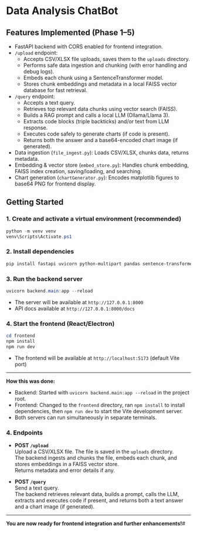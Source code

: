 # Data Analysis ChatBot

## Features Implemented (Phase 1–5)

- FastAPI backend with CORS enabled for frontend integration.
- `/upload` endpoint:  
  - Accepts CSV/XLSX file uploads, saves them to the `uploads` directory.
  - Performs safe data ingestion and chunking (with error handling and debug logs).
  - Embeds each chunk using a SentenceTransformer model.
  - Stores chunk embeddings and metadata in a local FAISS vector database for fast retrieval.
- `/query` endpoint:  
  - Accepts a text query.
  - Retrieves top relevant data chunks using vector search (FAISS).
  - Builds a RAG prompt and calls a local LLM (Ollama/Llama 3).
  - Extracts code blocks (triple backticks) and/or text from LLM response.
  - Executes code safely to generate charts (if code is present).
  - Returns both the answer and a base64-encoded chart image (if generated).
- Data ingestion (`file_ingest.py`): Loads CSV/XLSX, chunks data, returns metadata.
- Embedding & vector store (`embed_store.py`): Handles chunk embedding, FAISS index creation, saving/loading, and searching.
- Chart generation (`chartGenerator.py`): Encodes matplotlib figures to base64 PNG for frontend display.

## Getting Started


### 1. Create and activate a virtual environment (recommended)
```powershell
python -m venv venv
venv\Scripts\Activate.ps1
```

### 2. Install dependencies
```bash
pip install fastapi uvicorn python-multipart pandas sentence-transformers faiss-cpu matplotlib ollama langchain-text-splitters seaborn
```


### 3. Run the backend server
```powershell
uvicorn backend.main:app --reload
```

- The server will be available at `http://127.0.0.1:8000`
- API docs available at `http://127.0.0.1:8000/docs`

### 4. Start the frontend (React/Electron)
```powershell
cd frontend
npm install
npm run dev
```

- The frontend will be available at `http://localhost:5173` (default Vite port)

---
**How this was done:**
- Backend: Started with `uvicorn backend.main:app --reload` in the project root.
- Frontend: Changed to the `frontend` directory, ran `npm install` to install dependencies, then `npm run dev` to start the Vite development server.
- Both servers can run simultaneously in separate terminals.

### 4. Endpoints

- **POST `/upload`**  
  Upload a CSV/XLSX file. The file is saved in the `uploads` directory.  
  The backend ingests and chunks the file, embeds each chunk, and stores embeddings in a FAISS vector store.  
  Returns metadata and error details if any.

- **POST `/query`**  
  Send a text query.  
  The backend retrieves relevant data, builds a prompt, calls the LLM, extracts and executes code if present, and returns both a text answer and a chart image (if generated).

---

**You are now ready for frontend integration and further enhancements!**# 